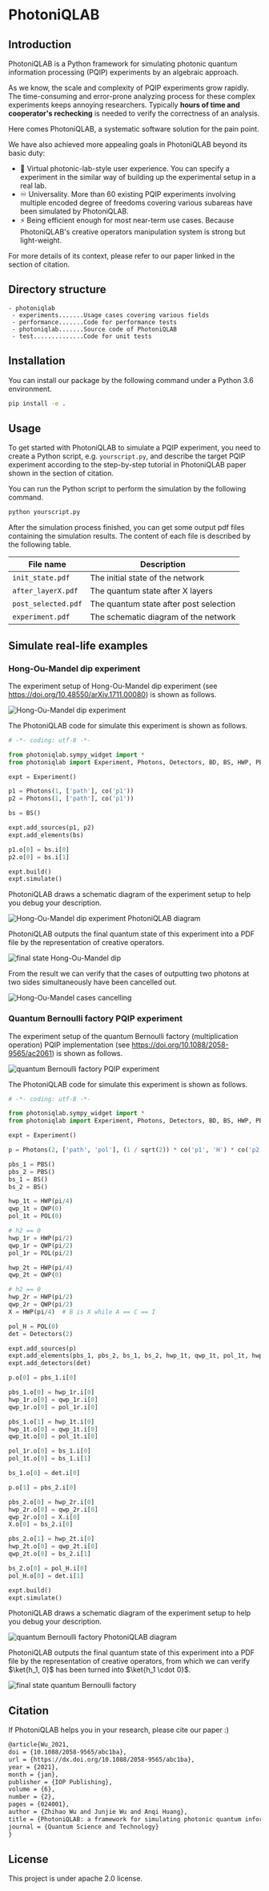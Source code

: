 # PhotoniQLAB

## Introduction

PhotoniQLAB is a Python framework for simulating photonic quantum information processing (PQIP) experiments by an algebraic approach.

As we know, the scale and complexity of PQIP experiments grow rapidly.
The time-consuming and error-prone analyzing process for these complex experiments keeps annoying researchers.
Typically **hours of time and cooperator's rechecking** is needed to verify the correctness of an analysis.

Here comes PhotoniQLAB, a systematic software solution for the pain point.

We have also achieved more appealing goals in PhotoniQLAB beyond its basic duty:

- 🔧 Virtual photonic-lab-style user experience. You can specify a experiment in the similar way of building up the experimental setup in a real lab.
- ♾️ Universality. More than 60 existing PQIP experiments involving multiple encoded degree of freedoms covering various subareas have been simulated by PhotoniQLAB.
- ⚡️ Being efficient enough for most near-term use cases. Because PhotoniQLAB's creative operators manipulation system is strong but light-weight.

For more details of its context, please refer to our paper linked in the section of citation.

## Directory structure

```text
- photoniqlab
 - experiments.......Usage cases covering various fields
 - performance.......Code for performance tests
 - photoniqlab.......Source code of PhotoniQLAB
 - test..............Code for unit tests
```

## Installation

You can install our package by the following command under a Python 3.6 environment.

```bash
pip install -e .
```

## Usage

To get started with PhotoniQLAB to simulate a PQIP experiment, you need to create a Python script, e.g. `yourscript.py`, and describe the target PQIP experiment according to the step-by-step tutorial in PhotoniQLAB paper shown in the section of citation.

You can run the Python script to perform the simulation by the following command.

```bash
python yourscript.py
```

After the simulation process finished, you can get some output pdf files containing the simulation results. The content of each file is described by the following table.

| File name | Description                    |
| ------------- | ------------------------------ |
| `init_state.pdf` | The initial state of the network |
| `after_layerX.pdf`   | The quantum state after X layers |
| `post_selected.pdf`   | The quantum state after post selection |
| `experiment.pdf`   | The schematic diagram of the network |

## Simulate real-life examples

### Hong-Ou-Mandel dip experiment

The experiment setup of Hong-Ou-Mandel dip experiment (see <https://doi.org/10.48550/arXiv.1711.00080>) is shown as follows.

![Hong-Ou-Mandel dip experiment](./experiments/demo/figs/Hong-Ou-Mandel-dip-experiment.png)

The PhotoniQLAB code for simulate this experiment is shown as follows.

```python
# -*- coding: utf-8 -*-

from photoniqlab.sympy_widget import *
from photoniqlab import Experiment, Photons, Detectors, BD, BS, HWP, PBS, POL, PS, QWP

expt = Experiment()

p1 = Photons(1, ['path'], co('p1'))
p2 = Photons(1, ['path'], co('p1'))

bs = BS()

expt.add_sources(p1, p2)
expt.add_elements(bs)

p1.o[0] = bs.i[0]
p2.o[0] = bs.i[1]

expt.build()
expt.simulate()
```

PhotoniQLAB draws a schematic diagram of the experiment setup to help you debug your description.

![Hong-Ou-Mandel dip experiment PhotoniQLAB diagram](./experiments/demo/figs/Hong-Ou-Mandel-dip-experiment-PhotoniQLAB-diagram.png)

PhotoniQLAB outputs the final quantum state of this experiment into a PDF file by the representation of creative operators.

![final state Hong-Ou-Mandel dip](./experiments/demo/figs/final-state-Hong-Ou-Mandel-dip.png)

From the result we can verify that the cases of outputting two photons at two sides simultaneously have been cancelled out.

![Hong-Ou-Mandel cases cancelling](./experiments/demo/figs/Hong-Ou-Mandel-cases-cancelling.png)

### Quantum Bernoulli factory PQIP experiment

The experiment setup of the quantum Bernoulli factory (multiplication operation) PQIP implementation (see <https://doi.org/10.1088/2058-9565/ac2061>) is shown as follows.

![quantum Bernoulli factory PQIP experiment](./experiments/demo/figs/quantum-Bernoulli-factory-PQIP-experiment.png)

The PhotoniQLAB code for simulate this experiment is shown as follows.

```python
# -*- coding: utf-8 -*-

from photoniqlab.sympy_widget import *
from photoniqlab import Experiment, Photons, Detectors, BD, BS, HWP, PBS, POL, PS, QWP

expt = Experiment()

p = Photons(2, ['path', 'pol'], (1 / sqrt(2)) * co('p1', 'H') * co('p2', 'H') + (1 / sqrt(2)) * co('p1', 'V') * co('p2', 'V'))

pbs_1 = PBS()
pbs_2 = PBS()
bs_1 = BS()
bs_2 = BS()

hwp_1t = HWP(pi/4)
qwp_1t = QWP(0)
pol_1t = POL(0)

# h2 == 0
hwp_1r = HWP(pi/2)
qwp_1r = QWP(pi/2)
pol_1r = POL(pi/2)

hwp_2t = HWP(pi/4)
qwp_2t = QWP(0)

# h2 == 0
hwp_2r = HWP(pi/2)
qwp_2r = QWP(pi/2)
X = HWP(pi/4)  # B is X while A == C == I

pol_H = POL(0)
det = Detectors(2)

expt.add_sources(p)
expt.add_elements(pbs_1, pbs_2, bs_1, bs_2, hwp_1t, qwp_1t, pol_1t, hwp_1r, qwp_1r, pol_1r, hwp_2t, qwp_2t, hwp_2r, qwp_2r, X, pol_H)
expt.add_detectors(det)

p.o[0] = pbs_1.i[0]

pbs_1.o[0] = hwp_1r.i[0]
hwp_1r.o[0] = qwp_1r.i[0]
qwp_1r.o[0] = pol_1r.i[0]

pbs_1.o[1] = hwp_1t.i[0]
hwp_1t.o[0] = qwp_1t.i[0]
qwp_1t.o[0] = pol_1t.i[0]

pol_1r.o[0] = bs_1.i[0]
pol_1t.o[0] = bs_1.i[1]

bs_1.o[0] = det.i[0]

p.o[1] = pbs_2.i[0]

pbs_2.o[0] = hwp_2r.i[0]
hwp_2r.o[0] = qwp_2r.i[0]
qwp_2r.o[0] = X.i[0]
X.o[0] = bs_2.i[0]

pbs_2.o[1] = hwp_2t.i[0]
hwp_2t.o[0] = qwp_2t.i[0]
qwp_2t.o[0] = bs_2.i[1]

bs_2.o[0] = pol_H.i[0]
pol_H.o[0] = det.i[1]

expt.build()
expt.simulate()
```

PhotoniQLAB draws a schematic diagram of the experiment setup to help you debug your description.

![quantum Bernoulli factory PhotoniQLAB diagram](./experiments/demo/figs/quantum-Bernoulli-factory-PhotoniQLAB-diagram.png)

PhotoniQLAB outputs the final quantum state of this experiment into a PDF file by the representation of creative operators, from which we can verify $\ket{h_1, 0}$ has been turned into $\ket{h_1 \cdot 0}$.

![final state quantum Bernoulli factory](./experiments/demo/figs/final-state-quantum-Bernoulli-factory.png)

## Citation

If PhotoniQLAB helps you in your research, please cite our paper :)

```latex
@article{Wu_2021,
doi = {10.1088/2058-9565/abc1ba},
url = {https://dx.doi.org/10.1088/2058-9565/abc1ba},
year = {2021},
month = {jan},
publisher = {IOP Publishing},
volume = {6},
number = {2},
pages = {024001},
author = {Zhihao Wu and Junjie Wu and Anqi Huang},
title = {PhotoniQLAB: a framework for simulating photonic quantum information processing experiments},
journal = {Quantum Science and Technology}
}
```

## License

This project is under apache 2.0 license.
